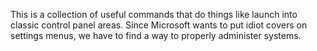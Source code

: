 This is a collection of useful commands that do things like launch into classic control panel areas. Since Microsoft wants to put idiot covers on settings menus, we have to find a way to properly administer systems.

